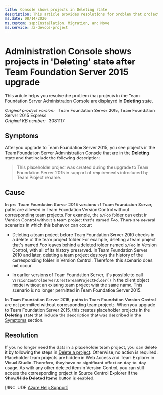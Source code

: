 ```yaml
---
title: Console shows projects in Deleting state
description: This article provides resolutions for problem that projects in the Team Foundation Server Administration Console are displayed in Deleting state.
ms.date: 08/14/2020
ms.custom: sap:Installation, Migration, and Move
ms.service: az-devops-project
---
```

# Administration Console shows projects in 'Deleting' state after Team Foundation Server 2015 upgrade

This article helps you resolve the problem that projects in the Team Foundation Server Administration Console are displayed in **Deleting** state.

_Original product version:_ &nbsp; Team Foundation Server 2015, Team Foundation Server 2015 Express  
_Original KB number:_ &nbsp; 3081117

## Symptoms

After you upgrade to Team Foundation Server 2015, you see projects in the Team Foundation Server Administration Console that are in the **Deleting** state and that include the following description:

> This placeholder project was created during the upgrade to Team Foundation Server 2015 in support of requirements introduced by Team Project rename.

## Cause

In pre-Team Foundation Server 2015 versions of Team Foundation Server, paths are allowed in Team Foundation Version Control without corresponding team projects. For example, the `$/Foo` folder can exist in Version Control without a team project that's named _Foo_. There are several scenarios in which this behavior can occur:

- Deleting a team project before Team Foundation Server 2010 checks in a delete of the team project folder. For example, deleting a team project that's named _Foo_ leaves behind a deleted folder named `$/Foo` in Version Control, with all of its history preserved. In Team Foundation Server 2010 and later, deleting a team project destroys the history of the corresponding folder in Version Control. Therefore, this scenario does not occur.

- In earlier versions of Team Foundation Server, it's possible to call `VersionControlServer`.`CreateTeamProjectFolder()` in the client object model without an existing team project with the same name. This scenario is no longer permitted in Team Foundation Server 2015.

In Team Foundation Server 2015, paths in Team Foundation Version Control are not permitted without corresponding team projects. When you upgrade to Team Foundation Server 2015, this creates placeholder projects in the **Deleting** state that include the description that was described in the [Symptoms](#symptoms) section.

## Resolution

If you no longer need the data in a placeholder team project, you can delete it by following the steps in [Delete a project](/azure/devops/organizations/projects/delete-project). Otherwise, no action is required. Placeholder team projects are hidden in Web Access and Team Explorer in Visual Studio. Therefore, they have no significant effect on day-to-day usage. As with any other deleted item in Version Control, you can still access the corresponding project in Source Control Explorer if the **Show/Hide Deleted Items** button is enabled.

[!INCLUDE [Azure Help Support](../../includes/azure-help-support.md)]
